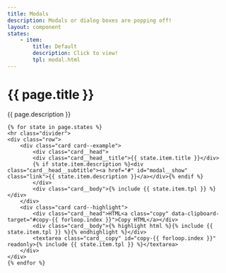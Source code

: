 ```yaml
---
title: Modals
description: Modals or dialog boxes are popping off!
layout: component
states:
    - item:
        title: Default
        description: Click to view!
        tpl: modal.html
---
```

<div class="container content">
    <h1>{{ page.title }}</h1>
    <p class="well">{{ page.description }}</p>

    {% for state in page.states %}
    <hr class="divider">
    <div class="row">
        <div class="card card--example">
            <div class="card__head">
            <div class="card__head__title">{{ state.item.title }}</div>
            {% if state.item.description %}<div class="card__head__subtitle"><a href="#" id="modal__show" class="link">{{ state.item.description }}</a></div>{% endif %}
            </div>
            <div class="card__body">{% include {{ state.item.tpl }} %}</div>
        </div>
        <div class="card card--highlight">
            <div class="card__head">HTML<a class="copy" data-clipboard-target="#copy-{{ forloop.index }}">Copy HTML</a></div>
            <div class="card__body">{% highlight html %}{% include {{ state.item.tpl }} %}{% endhighlight %}</div>
            <textarea class="card__copy" id="copy-{{ forloop.index }}" readonly>{% include {{ state.item.tpl }} %}</textarea>
        </div>
    </div>
    {% endfor %}
</div>

<style>
    #modal__ok, #modal__close { width: 100%; }
</style>
<script>

    var btnOk = document.getElementById('modal__ok'),
        btnClose = document.getElementById('modal__close'),
        btnShow = document.getElementById('modal__show');

    btnShow.addEventListener('click', function(e) {
        e.preventDefault();
        modalEl = document.querySelector('.modal');
        modalEl.classList.add('modal--active');
    });

    btnOk.addEventListener('click', function(e) {
        e.preventDefault();
        modalEl = document.querySelector('.modal');
        modalEl.classList.remove('modal--active');
    });

    btnClose.addEventListener('click', function(e) {
        e.preventDefault();
        modalEl = document.querySelector('.modal');
        modalEl.classList.remove('modal--active');
    });
</script>